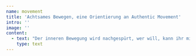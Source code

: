 ```yaml
---
name: movement
title: 'Achtsames Bewegen, eine Orientierung an Authentic Movement'
intro: ''
image: ''
content:
  - text: "Der inneren Bewegung wird nachgespürt, wer will, kann ihr mikroskopisch fein nachgehen und in eine äußere Bewegung umsetzen.\r\n\nSo werden innere Prozesse sichtbar, und können miteinander auch geteilt werden.\r\n\nGenau diese Möglichkeit des Mitteilens von Erfahrungen und Empfindungen kann tröstlich und hilfreich sein.\r\n\nZentral für mich in dieser Arbeit ist das achtsame und liebevolle Wahrnehmen von allem, was sich hier zeigen will – das liebevolle Gesehen Sein."
    type: text
---
```


